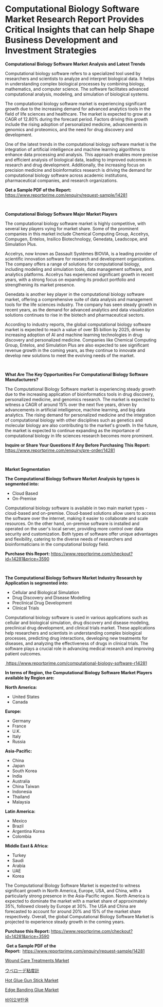 <p><h1>Computational Biology Software Market Research Report Provides Critical Insights that can help Shape Business Development and Investment Strategies</h1></p><p><strong>Computational Biology Software Market Analysis and Latest Trends</strong></p>
<p><p>Computational biology software refers to a specialized tool used by researchers and scientists to analyze and interpret biological data. It helps in understanding complex biological processes by combining biology, mathematics, and computer science. The software facilitates advanced computational analysis, modeling, and simulation of biological systems.</p><p>The computational biology software market is experiencing significant growth due to the increasing demand for advanced analytics tools in the field of life sciences and healthcare. The market is expected to grow at a CAGR of 12.80% during the forecast period. Factors driving this growth include the rising adoption of personalized medicine, advancements in genomics and proteomics, and the need for drug discovery and development.</p><p>One of the latest trends in the computational biology software market is the integration of artificial intelligence and machine learning algorithms to enhance data processing and analysis. This approach enables more precise and efficient analysis of biological data, leading to improved outcomes in research and drug development. Additionally, the increasing focus on precision medicine and bioinformatics research is driving the demand for computational biology software across academic institutions, pharmaceutical companies, and research organizations.</p></p>
<p><strong>Get a Sample PDF of the Report:&nbsp;</strong> <a href="https://www.reportprime.com/enquiry/request-sample/14281">https://www.reportprime.com/enquiry/request-sample/14281</a></p>
<p>&nbsp;</p>
<p><strong>Computational Biology Software Major Market Players</strong></p>
<p><p>The computational biology software market is highly competitive, with several key players vying for market share. Some of the prominent companies in this market include Chemical Computing Group, Accelrys, Compugen, Entelos, Insilico Biotechnology, Genedata, Leadscope, and Simulation Plus.</p><p>Accelrys, now known as Dassault Systèmes BIOVIA, is a leading provider of scientific innovation software for research and development organizations. The company offers a range of solutions for computational biology, including modeling and simulation tools, data management software, and analytics platforms. Accelrys has experienced significant growth in recent years, with a strong focus on expanding its product portfolio and strengthening its market presence.</p><p>Genedata is another key player in the computational biology software market, offering a comprehensive suite of data analysis and management tools for the life sciences industry. The company has seen steady growth in recent years, as the demand for advanced analytics and data visualization solutions continues to rise in the biotech and pharmaceutical sectors.</p><p>According to industry reports, the global computational biology software market is expected to reach a value of over $5 billion by 2025, driven by increasing adoption of AI and machine learning technologies in drug discovery and personalized medicine. Companies like Chemical Computing Group, Entelos, and Simulation Plus are also expected to see significant revenue growth in the coming years, as they continue to innovate and develop new solutions to meet the evolving needs of the market.</p></p>
<p>&nbsp;</p>
<p><strong>What Are The Key Opportunities For Computational Biology Software Manufacturers?</strong></p>
<p><p>The Computational Biology Software market is experiencing steady growth due to the increasing application of bioinformatics tools in drug discovery, personalized medicine, and genomics research. The market is expected to witness a CAGR of around 15% over the next five years, driven by advancements in artificial intelligence, machine learning, and big data analytics. The rising demand for personalized medicine and the integration of computational biology with other disciplines such as genetics and molecular biology are also contributing to the market's growth. In the future, the market is expected to continue expanding as the importance of computational biology in life sciences research becomes more prominent.</p></p>
<p><strong>Inquire or Share Your Questions If Any Before Purchasing This Report:</strong> <a href="https://www.reportprime.com/enquiry/pre-order/14281">https://www.reportprime.com/enquiry/pre-order/14281</a></p>
<p>&nbsp;</p>
<p><strong>Market Segmentation</strong></p>
<p><strong>The Computational Biology Software Market Analysis by types is segmented into:</strong></p>
<p><ul><li>Cloud Based</li><li>On-Premise</li></ul></p>
<p><p>Computational biology software is available in two main market types - cloud-based and on-premise. Cloud-based solutions allow users to access the software over the internet, making it easier to collaborate and scale resources. On the other hand, on-premise software is installed and operated on the user's local server, providing more control over data security and customization. Both types of software offer unique advantages and flexibility, catering to the diverse needs of researchers and bioinformaticians in the computational biology field.</p></p>
<p><strong>Purchase this Report:&nbsp;</strong><a href="https://www.reportprime.com/checkout?id=14281&price=3590">https://www.reportprime.com/checkout?id=14281&price=3590</a></p>
<p>&nbsp;</p>
<p><strong>The Computational Biology Software Market Industry Research by Application is segmented into:</strong></p>
<p><ul><li>Cellular and Biological Simulation</li><li>Drug Discovery and Disease Modelling</li><li>Preclinical Drug Development</li><li>Clinical Trials</li></ul></p>
<p><p>Computational biology software is used in various applications such as cellular and biological simulation, drug discovery and disease modeling, preclinical drug development, and clinical trials market. These applications help researchers and scientists in understanding complex biological processes, predicting drug interactions, developing new treatments for diseases, and analyzing the effectiveness of drugs in clinical trials. The software plays a crucial role in advancing medical research and improving patient outcomes.</p></p>
<p><a href="https://www.reportprime.com/computational-biology-software-r14281">&nbsp;https://www.reportprime.com/computational-biology-software-r14281</a></p>
<p><strong>In terms of Region, the Computational Biology Software Market Players available by Region are:</strong></p>
<p>
    <p> <strong> North America: </strong>
        <ul>
            <li>United States</li>
            <li>Canada</li>
        </ul>
        </p> 
    <p> <strong> Europe: </strong>
        <ul>
            <li>Germany</li>
            <li>France</li>
            <li>U.K.</li>
            <li>Italy</li>
            <li>Russia</li>
        </ul>
        </p> 
    <p> <strong> Asia-Pacific: </strong>
        <ul>
            <li>China</li>
            <li>Japan</li>
            <li>South Korea</li>
            <li>India</li>
            <li>Australia</li>
            <li>China Taiwan</li>
            <li>Indonesia</li>
            <li>Thailand</li>
            <li>Malaysia</li>
        </ul>
        </p> 
    <p> <strong> Latin America: </strong>
        <ul>
            <li>Mexico</li>
            <li>Brazil</li>
            <li>Argentina Korea</li>
            <li>Colombia</li>
        </ul>
        </p> 
    <p> <strong> Middle East & Africa: </strong>
        <ul>
            <li>Turkey</li>
            <li>Saudi</li>
            <li>Arabia</li>
            <li>UAE</li>
            <li>Korea</li>
        </ul>
    </p>
    </p>
<p><p>The Computational Biology Software Market is expected to witness significant growth in North America, Europe, USA, and China, with a particularly strong presence in the Asia-Pacific region. North America is expected to dominate the market with a market share of approximately 35%, followed closely by Europe at 30%. The USA and China are forecasted to account for around 20% and 15% of the market share respectively. Overall, the global Computational Biology Software Market is projected to experience steady growth in the coming years.</p></p>
<p><strong>Purchase this Report: </strong><a href="https://www.reportprime.com/checkout?id=14281&price=3590">https://www.reportprime.com/checkout?id=14281&price=3590</a></p>
<p>&nbsp;<strong>Get a Sample PDF of the Report:&nbsp;&nbsp;</strong><a href="https://www.reportprime.com/enquiry/request-sample/14281">https://www.reportprime.com/enquiry/request-sample/14281</a></p>
<p><strong></strong></p>
<p><p><a href="https://github.com/mancsybtousav/Market-Research-Report-List-2/blob/main/wound-care-treatments-market.md">Wound Care Treatments Market</a></p><p><a href="https://github.com/ddwcuskozol07187/Market-Research-Report-List-1/blob/main/766626625256.md">ウベローデ粘度計</a></p><p><a href="https://issuu.com/reportprime-2/docs/hot-glue-gun-stick-market-size-2030.pptx">Hot Glue Gun Stick Market</a></p><p><a href="https://issuu.com/reportprime-2/docs/edge-banding-glue-market-size-2030.pptx">Edge Banding Glue Market</a></p><p><a href="https://github.com/PercyHagernes9778/Market-Research-Report-List-1/blob/main/952120023048.md">바이오부탄올</a></p></p>